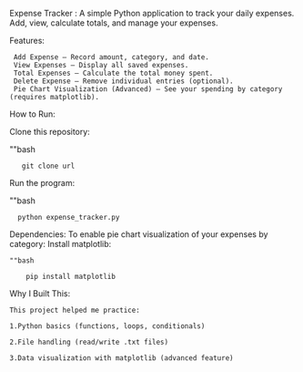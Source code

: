 Expense Tracker :
A simple Python application to track your daily expenses. Add, view, calculate totals, and manage your expenses.


Features:

     Add Expense – Record amount, category, and date.
     View Expenses – Display all saved expenses.
     Total Expenses – Calculate the total money spent.
     Delete Expense – Remove individual entries (optional).
     Pie Chart Visualization (Advanced) – See your spending by category (requires matplotlib).



How to Run:


Clone this repository:

   ""bash

       git clone url

Run the program:

   ""bash

      python expense_tracker.py

Dependencies:
To enable pie chart visualization of your expenses by category:
Install matplotlib:

    ""bash

        pip install matplotlib


Why I Built This:

    This project helped me practice:

    1.Python basics (functions, loops, conditionals)

    2.File handling (read/write .txt files)

    3.Data visualization with matplotlib (advanced feature)



